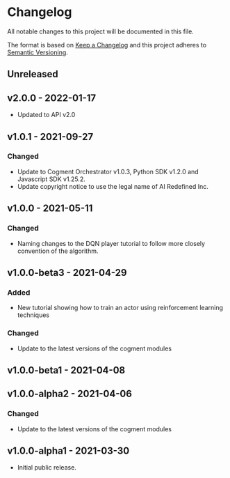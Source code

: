# Changelog

All notable changes to this project will be documented in this file.

The format is based on [Keep a Changelog](http://keepachangelog.com/en/1.0.0/)
and this project adheres to [Semantic Versioning](http://semver.org/spec/v2.0.0.html).

## Unreleased

## v2.0.0 - 2022-01-17

- Updated to API v2.0

## v1.0.1 - 2021-09-27

### Changed

- Update to Cogment Orchestrator v1.0.3, Python SDK v1.2.0 and Javascript SDK v1.25.2.
- Update copyright notice to use the legal name of AI Redefined Inc.

## v1.0.0 - 2021-05-11

### Changed

- Naming changes to the DQN player tutorial to follow more closely convention of the algorithm.

## v1.0.0-beta3 - 2021-04-29

### Added

- New tutorial showing how to train an actor using reinforcement learning techniques

### Changed

- Update to the latest versions of the cogment modules

## v1.0.0-beta1 - 2021-04-08

## v1.0.0-alpha2 - 2021-04-06

### Changed

- Update to the latest versions of the cogment modules

## v1.0.0-alpha1 - 2021-03-30

- Initial public release.
